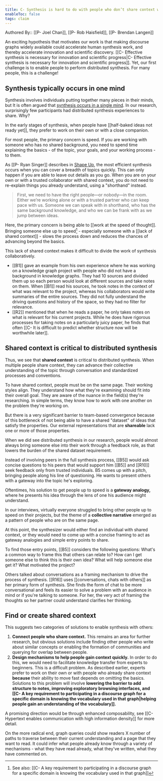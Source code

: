```yaml
---
title: C- Synthesis is hard to do with people who don’t share context with you
enableToc: false
tags: claim
---
```


Authored By::  [[P- Joel Chan]], [[P- Rob Haisfield]], [[P- Brendan Langen]]

An exciting hypothesis that motivates our work is that making discourse graphs widely available could accelerate human synthesis work, and thereby accelerate innovation and scientific discovery. [[C- Effective synthesis is necessary for innovation and scientific progress|C- Effective synthesis is necessary for innovation and scientific progress]]. Yet, our first challenge is to enable people to perform distributed synthesis. For many people, this is a challenge!

## Synthesis typically occurs in one mind

Synthesis involves individuals putting together many pieces in their minds, but It is often argued that [synthesis occurs in a single mind](https://notes.andymatuschak.org/Great_creative_work_is_usually_the_product_of_a_single_person). In our research, surprisingly few participants had distributed synthesis experiences to share. Why? 

In the early stages of synthesis, when people have [[half-baked ideas not ready yet]], they prefer to work on their own or with a close companion.

For most people, the primary concern is speed. If you are working with someone who has no shared background, you need to spend time explaining the basics - of the topic, your goals, and your working process - to them. 

As [[P- Ryan Singer]] describes in [Shape Up](https://basecamp.com/shapeup), the most efficient synthesis occurs when you can cover a breadth of topics quickly. This can only happen if you are able to leave out details as you go. When you are on your own or with a trusted collaborator with shared context, you do not need to re-explain things you already understand, using a "shorthand" instead.

> First, we need to have the right people—or nobody—in the room. Either we’re working alone or with a trusted partner who can keep pace with us. Someone we can speak with in shorthand, who has the same background knowledge, and who we can be frank with as we jump between ideas.

Here, the primary concern is being able to [[work at the speed of thought]]. Bringing someone else up to speed[^1] - especially someone with a [[lack of shared context]] - slows the process down and reduces the chances of advancing beyond the basics.  

This lack of shared context makes it difficult to divide the work of synthesis collaboratively. 
- [[B1]] gave an example from his own experience where he was working on a knowledge graph project with people who did not have a background in knowledge graphs. They had 10 sources and divided them up so each person would look at different sources and take notes on them. When [[B1]] read his sources, he took notes in the context of what was relevant to the project, whereas his collaborators would write summaries of the entire sources. They did not fully understand the driving questions and history of the space, so they had no filter for relevance.
- [[R2]] mentioned that when he reads a paper, he only takes notes on what is relevant for his current projects. While he does have rigorous processes for taking notes on a particularly juicy paper, he finds that often [[C- It is difficult to predict whether structure now will be worthwhile later]].

## Shared context is critical to distributed synthesis

Thus, we see that **shared context** is critical to distributed synthesis. When multiple people share context, they can advance their collective understanding of the topic through conversation and standardized processes and conventions. 

To have shared context, people must be on the same page. Their working styles align. They understand how what they're examining should fit into their overall goal. They are aware of the nuance in the field(s) they're researching. In simple terms, they know how to work with one another on the problem they're working on.   

But there is a very significant barrier to team-based convergence because of this bottleneck of not being able to have a shared "dataset" of ideas that satisfy the properties. Our external representations that are **shareable** lack one or more of those properties. 

When we did see distributed synthesis in our research, people would almost always bring someone else into their work through a feedback role, as that lowers the burden of the shared dataset requirement. 

Instead of involving peers in the full synthesis process, [[B5]] would ask concise questions to his peers that would support him  [[B5]] and [[R10]] seek feedback only from trusted individuals. B5 comes up with a pitch, bringing people along his line of questioning. He wants to present others with a gateway into the topic he's exploring. 

Oftentimes, his solution to get people up to speed is a **gateway analogy,** where he presents his idea through the lens of one his audience might understand.

In our interviews, virtually everyone struggled to bring other people up to speed on their projects, but the theme of a **collective narrative** emerged as a pattern of people who are on the same page.

At this point, the synthesizer would either find an individual with shared context, or they would need to come up with a concise framing to act as gateway analogies and simple entry points to share. 

To find those entry points, [[B5]] considers the following questions: What's a common way to frame this that others can relate to? How can I get someone else to think this is their own idea? What will help someone else get it? What motivated the project?

Others talked about conversations as a framing mechanism to drive the process of synthesis.  [[R16]] uses [[conversations, chats with others]] as her primary form of synthesis. She finds the form of chat to be more conversational and feels its easier to solve a problem with an audience in mind or if you're talking to someone.  For her, the very act of framing the thoughts so her partner could understand clarifies her thinking.

## Find or create shared context
This suggests two categories of solutions to enable synthesis with others:
1. **Connect people who share context.** This remains an area for further research, but obvious solutions include finding other people who write about similar concepts or enabling the formation of communities and querying for overlap between people.
2. **Design mechanisms to help people gain context quickly.** In order to do this, we would need to facilitate knowledge transfer from experts to beginners. This is a difficult problem. As described earlier, experts prefer to work on their own or with people who already share context **because** their ability to move fast depends on omitting the basics. Solutions to this problem will involve **lowering the barrier to add structure to notes, improving exploratory browsing interfaces, and [[C- A key requirement to participating in a discourse graph for a specific domain is knowing the vocabulary used in that graph|helping people gain an understanding of the vocabulary]].**

A promising direction would be through enhanced composability, see [[C- Hypertext enables communication with high information density]] for more detail.

On the more radical end, graph queries could show readers X number of paths to traverse between their current understanding and a page that they want to read. It could infer what people already know through a variety of mechanisms - what they have read already, what they've written, what they have commented on.

[^1]: See also: [[C- A key requirement to participating in a discourse graph for a specific domain is knowing the vocabulary used in that graph]]